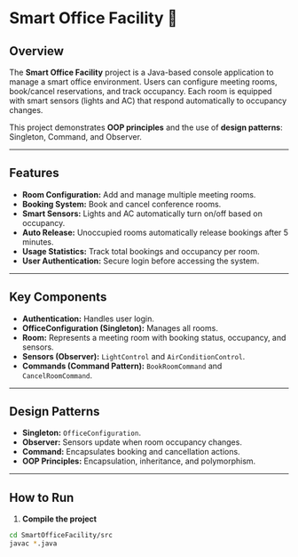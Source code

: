 # Smart Office Facility 🏢

## Overview
The **Smart Office Facility** project is a Java-based console application to manage a smart office environment. Users can configure meeting rooms, book/cancel reservations, and track occupancy. Each room is equipped with smart sensors (lights and AC) that respond automatically to occupancy changes.

This project demonstrates **OOP principles** and the use of **design patterns**: Singleton, Command, and Observer.

---

## Features
- **Room Configuration:** Add and manage multiple meeting rooms.
- **Booking System:** Book and cancel conference rooms.
- **Smart Sensors:** Lights and AC automatically turn on/off based on occupancy.
- **Auto Release:** Unoccupied rooms automatically release bookings after 5 minutes.
- **Usage Statistics:** Track total bookings and occupancy per room.
- **User Authentication:** Secure login before accessing the system.

---

## Key Components
- **Authentication:** Handles user login.
- **OfficeConfiguration (Singleton):** Manages all rooms.
- **Room:** Represents a meeting room with booking status, occupancy, and sensors.
- **Sensors (Observer):** `LightControl` and `AirConditionControl`.
- **Commands (Command Pattern):** `BookRoomCommand` and `CancelRoomCommand`.

---

## Design Patterns
- **Singleton:** `OfficeConfiguration`.
- **Observer:** Sensors update when room occupancy changes.
- **Command:** Encapsulates booking and cancellation actions.
- **OOP Principles:** Encapsulation, inheritance, and polymorphism.

---

## How to Run
1. **Compile the project**
```bash
cd SmartOfficeFacility/src
javac *.java
